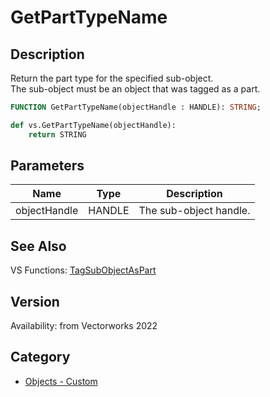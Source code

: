 # GetPartTypeName

## Description
Return the part type for the specified sub-object.<BR>
The sub-object must be an object that was tagged as a part.

```pascal
FUNCTION GetPartTypeName(objectHandle : HANDLE): STRING;
```

```python
def vs.GetPartTypeName(objectHandle):
    return STRING
```

## Parameters
|Name|Type|Description|
|---|---|---|
|objectHandle|HANDLE|The sub-object handle.|

## See Also
VS Functions:
[TagSubObjectAsPart](TagSubObjectAsPart.md)

## Version
Availability: from Vectorworks 2022

## Category
* [Objects - Custom](../Categories/Objects%20-%20Custom.md)
